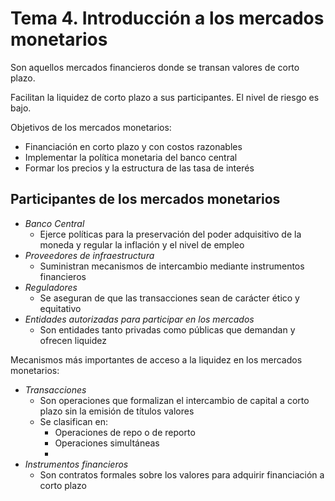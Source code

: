 # Tema 4. Introducción a los mercados monetarios

Son aquellos mercados financieros donde se transan valores de corto plazo.

Facilitan la liquidez de corto plazo a sus participantes.
El nivel de riesgo es bajo.

Objetivos de los mercados monetarios:
- Financiación en corto plazo y con costos razonables
- Implementar la política monetaria del banco central
- Formar los precios y la estructura de las tasa de interés


## Participantes de los mercados monetarios

- _Banco Central_
	- Ejerce políticas para la preservación del poder adquisitivo de la moneda y regular la inflación y el nivel de empleo
- _Proveedores de infraestructura_
	- Suministran mecanismos de intercambio mediante instrumentos financieros
- _Reguladores_
	- Se aseguran de que las transacciones sean de carácter ético y equitativo
- _Entidades autorizadas para participar en los mercados_
	- Son entidades tanto privadas como públicas que demandan y ofrecen liquidez

Mecanismos más importantes de acceso a la liquidez en los mercados monetarios:
- _Transacciones_
	- Son operaciones que formalizan el intercambio de capital a corto plazo sin la emisión de títulos valores
	- Se clasifican en:
		- Operaciones de repo o de reporto
		- Operaciones simultáneas
		- 
- _Instrumentos financieros_
	- Son contratos formales sobre los valores para adquirir financiación a corto plazo

